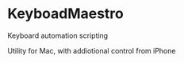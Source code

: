 # KeyboadMaestro
Keyboard automation scripting

Utility for Mac, with addiotional control from iPhone
